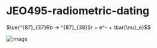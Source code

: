 # JEO495-radiometric-dating

$\ce{^{87}_{37}Rb -> ^{87}_{38}Sr + e^- + \bar{\nu}_e}$$

![image](https://github.com/altarcag/JEO495-radiometric-dating/assets/26670231/3e0ea7c4-6247-42a7-9c8e-cba9bf88e44a)
